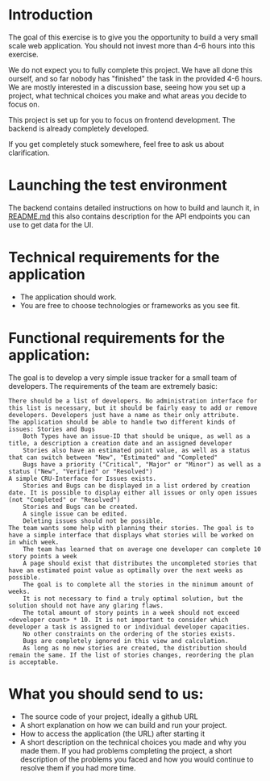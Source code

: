# Introduction

The goal of this exercise is to give you the opportunity to build a very small scale web application. You should not invest more than 4-6 hours into this exercise.

We do not expect you to fully complete this project. We have all done this ourself, and so far nobody has "finished" the task in the provided 4-6 hours. We are mostly interested in a discussion base, seeing how you set up a project, what technical choices you make and what areas you decide to focus on.

This project is set up for you to focus on frontend development. The backend is already completely developed.

If you get completely stuck somewhere, feel free to ask us about clarification.

# Launching the test environment

The backend contains detailed instructions on how to build and launch it, in [README.md]( https://github.com/PinguinAG/issue_tracker/blob/master/backend/README.md)
this also contains description for the API endpoints you can use to get data for the UI.

# Technical requirements for the application

* The application should work.
* You are free to choose technologies or frameworks as you see fit.

# Functional requirements for the application:

The goal is to develop a very simple issue tracker for a small team of developers. The requirements of the team are extremely basic:

    There should be a list of developers. No administration interface for this list is necessary, but it should be fairly easy to add or remove developers. Developers just have a name as their only attribute.
    The application should be able to handle two different kinds of issues: Stories and Bugs
        Both Types have an issue-ID that should be unique, as well as a title, a description a creation date and an assigned developer
        Stories also have an estimated point value, as well as a status that can switch between "New", "Estimated" and "Completed"
        Bugs have a priority ("Critical", "Major" or "Minor") as well as a status ("New", "Verified" or "Resolved")
    A simple CRU-Interface for Issues exists.
        Stories and Bugs can be displayed in a list ordered by creation date. It is possible to display either all issues or only open issues (not "Completed" or "Resolved")
        Stories and Bugs can be created.
        A single issue can be edited.
        Deleting issues should not be possible.
    The team wants some help with planning their stories. The goal is to have a simple interface that displays what stories will be worked on in which week.
        The team has learned that on average one developer can complete 10 story points a week
        A page should exist that distributes the uncompleted stories that have an estimated point value as optimally over the next weeks as possible.
        The goal is to complete all the stories in the minimum amount of weeks.
        It is not necessary to find a truly optimal solution, but the solution should not have any glaring flaws.
        The total amount of story points in a week should not exceed <developer count> * 10. It is not important to consider which developer a task is assigned to or individual developer capacities.
        No other constraints on the ordering of the stories exists.
        Bugs are completely ignored in this view and calculation.
        As long as no new stories are created, the distribution should remain the same. If the list of stories changes, reordering the plan is acceptable.


# What you should send to us:

* The source code of your project, ideally a github URL
* A short explanation on how we can build and run your project.
* How to access the application (the URL) after starting it
* A short description on the technical choices you made and why you made them. If you had problems completing the project, a short description of the problems you faced and how you would continue to resolve them if you had more time.

